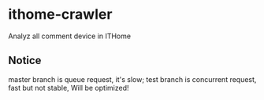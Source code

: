 # ithome-crawler
Analyz all comment device in ITHome

## Notice
master branch is queue request, it's slow; test branch is concurrent request, fast but not stable, Will be optimized!